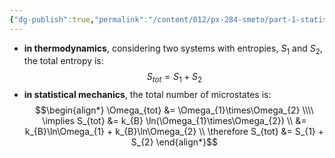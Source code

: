 ```yaml
---
{"dg-publish":true,"permalink":"/content/012/px-284-smeto/part-1-statistical-mechanics/c-entropy-and-temperature/px-284-c1b-combining-systems/","noteIcon":"1","created":"2025-08-27T13:15:24.985+01:00","updated":"2024-12-23T20:45:12.000+00:00"}
---
```


- **in thermodynamics**, considering two systems with entropies, $S_{1}$ and $S_{2}$, the total entropy is: 
$$S_{tot} = S_{1} + S_{2}$$
- **in statistical mechanics**, the total number of microstates is:
$$\begin{align*}
\Omega_{tot} &= \Omega_{1}\times\Omega_{2} \\\\
\implies S_{tot} &= k_{B} \ln(\Omega_{1}\times\Omega_{2}) \\ 
&= k_{B}\ln\Omega_{1} + k_{B}\ln\Omega_{2} \\
\therefore S_{tot} &= S_{1} + S_{2}
\end{align*}$$
